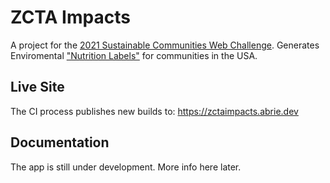 # ZCTA Impacts

A project for the [2021 Sustainable Communities Web Challenge](https://model.earth/community/challenge/).
Generates Enviromental ["Nutrition Labels"](https://model.earth/io/template/) for communities in the USA.

## Live Site

The CI process publishes new builds to: https://zctaimpacts.abrie.dev

## Documentation

The app is still under development. More info here later.
